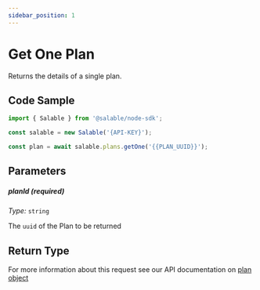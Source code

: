 ```yaml
---
sidebar_position: 1
---
```


# Get One Plan

Returns the details of a single plan.

## Code Sample

```typescript
import { Salable } from '@salable/node-sdk';

const salable = new Salable('{API-KEY}');

const plan = await salable.plans.getOne('{{PLAN_UUID}}');
```

## Parameters

##### planId (_required_)

_Type:_ `string`

The `uuid` of the Plan to be returned

## Return Type

For more information about this request see our API documentation on [plan object](https://docs.salable.app/api#tag/Plans/operation/getPlanByUuid)
